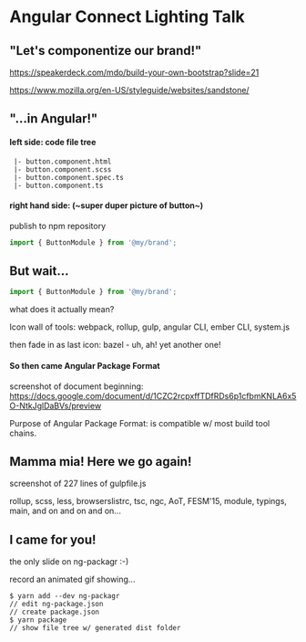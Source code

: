 Angular Connect Lighting Talk
=============================

## "Let's componentize our brand!"

https://speakerdeck.com/mdo/build-your-own-bootstrap?slide=21

https://www.mozilla.org/en-US/styleguide/websites/sandstone/


## "...in Angular!"

#### left side: code file tree

```
 |- button.component.html
 |- button.component.scss
 |- button.component.spec.ts
 |- button.component.ts
```

#### right hand side: (~super duper picture of button~)

publish to npm repository

```ts
import { ButtonModule } from '@my/brand';
```


## But wait...

```ts
import { ButtonModule } from '@my/brand';
```

what does it actually mean?

Icon wall of tools: webpack, rollup, gulp, angular CLI, ember CLI, system.js

then fade in as last icon: bazel - uh, ah! yet another one!


#### So then came Angular Package Format

screenshot of document beginning: https://docs.google.com/document/d/1CZC2rcpxffTDfRDs6p1cfbmKNLA6x5O-NtkJglDaBVs/preview

Purpose of Angular Package Format: is compatible w/ most build tool chains.


## Mamma mia! Here we go again!

screenshot of 227 lines of gulpfile.js

rollup, scss, less, browserslistrc, tsc, ngc, AoT, FESM'15, module, typings, main, and on and on and on...


## I came for you!

the only slide on ng-packagr :-)

record an animated gif showing...

```
$ yarn add --dev ng-packagr
// edit ng-package.json
// create package.json
$ yarn package
// show file tree w/ generated dist folder
```
